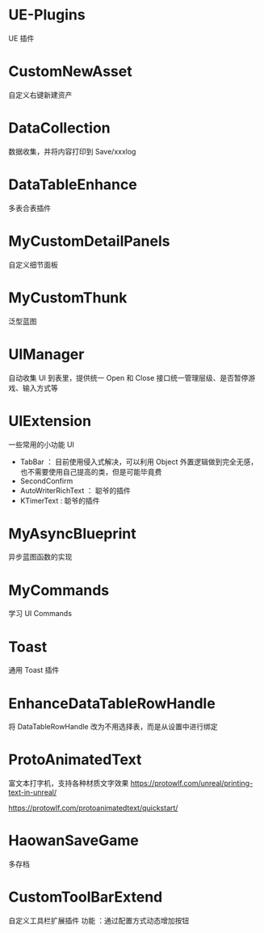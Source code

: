 # UE-Plugins

UE 插件

# CustomNewAsset

自定义右键新建资产

# DataCollection

数据收集，并将内容打印到 Save/xxxlog

# DataTableEnhance

多表合表插件

# MyCustomDetailPanels

自定义细节面板

# MyCustomThunk

泛型蓝图

# UIManager

自动收集 UI 到表里，提供统一 Open 和 Close 接口统一管理层级、是否暂停游戏、输入方式等

# UIExtension

一些常用的小功能 UI

- TabBar ： 目前使用侵入式解决，可以利用 Object 外置逻辑做到完全无感，也不需要使用自己提高的类，但是可能毕竟费
- SecondConfirm
- AutoWriterRichText ： 聪爷的插件
- KTimerText : 聪爷的插件

# MyAsyncBlueprint

异步蓝图函数的实现

# MyCommands

学习 UI Commands

# Toast

通用 Toast 插件

# EnhanceDataTableRowHandle

将 DataTableRowHandle 改为不用选择表，而是从设置中进行绑定

# ProtoAnimatedText

富文本打字机，支持各种材质文字效果
https://protowlf.com/unreal/printing-text-in-unreal/

https://protowlf.com/protoanimatedtext/quickstart/

# HaowanSaveGame

多存档

# CustomToolBarExtend

自定义工具栏扩展插件
功能 ：通过配置方式动态增加按钮
